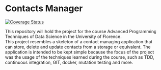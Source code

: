 # Contacts Manager
[![Coverage Status](https://coveralls.io/repos/github/LorenzoPratesi/contacts-manager/badge.svg?branch=main)](https://coveralls.io/github/LorenzoPratesi/contacts-manager?branch=main)

This repository will hold the project for the course Advanced Programming Techniques of Data Science in the University of Florence.  
This project resembles a skeleton of a contact managing application that can store, delete and update contacts from a storage or equivalent. The application is intended to be kept simple because the focus of the project was the usage of the techniques learned during the course, such as TDD, continuous integration, GIT, docker, mutation testing and more.
